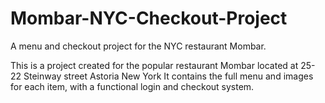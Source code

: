 # Mombar-NYC-Checkout-Project
A menu and checkout project for the NYC restaurant Mombar.


This is a project created for the popular restaurant Mombar located at 25-22 Steinway street Astoria New York
It contains the full menu and images for each item, with a functional login and checkout system.
